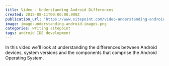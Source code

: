 ```yaml
---
title: Video - Understanding Android Differences
created: 2015-08-11T00:00:00.000Z
publication_url: 'https://www.sitepoint.com/video-understanding-android-differences/'
image: image-understanding-android-images.png
categories: writing sitepoint
tags: android IDE development
---
```


In this video we'll look at understanding the differences between Android devices, system versions and the components that comprise the Android Operating System.

